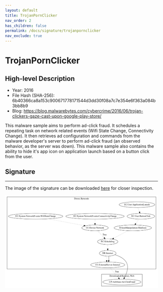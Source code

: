 ```yaml
---
layout: default
title: TrojanPornClicker
nav_order: 2
has_children: false
permalink: /docs/signature/trojanpornclicker
nav_exclude: true
---
```


# TrojanPornClicker

## High-level Description

* Year: 2016
* File Hash (SHA-256): 6b40366ca8a153c900671778171544d3dd30f08a7c7e354e6f363a084b3bb8b9
* Blog: https://blog.malwarebytes.com/cybercrime/2016/06/trojan-clickers-gaze-cast-upon-google-play-store/

This malware sample aims to perform ad-click fraud. It schedules a repeating task on network related events (Wifi State Change, Connectivity Change). It then retrieves ad configuration and commands from the malware developer's server to perform ad-click fraud (an observed behavior, as the server was down). This malware sample also contains the ability to hide it's app icon on application launch based on a button click from the user.

## Signature
---

The image of the signature can be downloaded [here](../../img/signatures/TrojanPornClicker.png) for closer inspection.

![](../../img/signatures/TrojanPornClicker.png)
